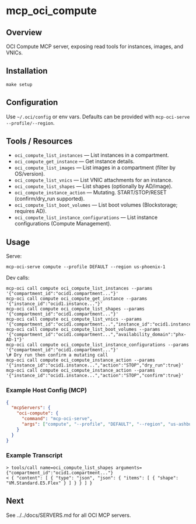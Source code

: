 # mcp_oci_compute

## Overview
OCI Compute MCP server, exposing read tools for instances, images, and VNICs.

## Installation
```
make setup
```

## Configuration
Use `~/.oci/config` or env vars. Defaults can be provided with `mcp-oci-serve --profile/--region`.

## Tools / Resources
- `oci_compute_list_instances` — List instances in a compartment.
- `oci_compute_get_instance` — Get instance details.
- `oci_compute_list_images` — List images in a compartment (filter by OS/version).
- `oci_compute_list_vnics` — List VNIC attachments for an instance.
- `oci_compute_list_shapes` — List shapes (optionally by AD/image).
- `oci_compute_instance_action` — Mutating. START/STOP/RESET (confirm/dry_run supported).
- `oci_compute_list_boot_volumes` — List boot volumes (Blockstorage; requires AD).
- `oci_compute_list_instance_configurations` — List instance configurations (Compute Management).

## Usage
Serve:
```
mcp-oci-serve compute --profile DEFAULT --region us-phoenix-1
```
Dev calls:
```
mcp-oci call compute oci_compute_list_instances --params '{"compartment_id":"ocid1.compartment..."}'
mcp-oci call compute oci_compute_get_instance --params '{"instance_id":"ocid1.instance..."}'
mcp-oci call compute oci_compute_list_shapes --params '{"compartment_id":"ocid1.compartment..."}'
mcp-oci call compute oci_compute_list_vnics --params '{"compartment_id":"ocid1.compartment...","instance_id":"ocid1.instance..."}'
mcp-oci call compute oci_compute_list_boot_volumes --params '{"compartment_id":"ocid1.compartment...","availability_domain":"phx-AD-1"}'
mcp-oci call compute oci_compute_list_instance_configurations --params '{"compartment_id":"ocid1.compartment..."}'
\# Dry run then confirm a mutating call
mcp-oci call compute oci_compute_instance_action --params '{"instance_id":"ocid1.instance...","action":"STOP","dry_run":true}'
mcp-oci call compute oci_compute_instance_action --params '{"instance_id":"ocid1.instance...","action":"STOP","confirm":true}'
```

### Example Host Config (MCP)
```json
{
  "mcpServers": {
    "oci-compute": {
      "command": "mcp-oci-serve",
      "args": ["compute", "--profile", "DEFAULT", "--region", "us-ashburn-1"]
    }
  }
}
```

### Example Transcript
```
> tools/call name=oci_compute_list_shapes arguments={"compartment_id":"ocid1.compartment..."}
< { "content": [ { "type": "json", "json": { "items": [ { "shape": "VM.Standard.E5.Flex" } ] } } ] }
```

## Next
See ../../docs/SERVERS.md for all OCI MCP servers.
